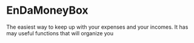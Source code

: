 # EnDaMoneyBox
The easiest way to keep up with your expenses and your incomes. It has may useful functions that will organize you

